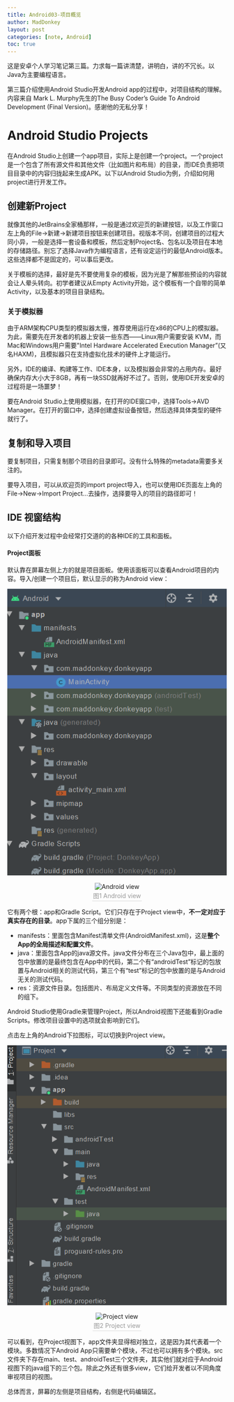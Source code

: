 ```yaml
---
title: Android03-项目概览
author: MadDonkey
layout: post
categories: [note, Android]
toc: true
---
```

这是安卓个人学习笔记第三篇。力求每一篇讲清楚，讲明白，讲的不冗长。以Java为主要编程语言。

第三篇介绍使用Android Studio开发Android app的过程中，对项目结构的理解。内容来自 Mark L. Murphy先生的The Busy Coder’s Guide To Android Development (Final Version)。感谢他的无私分享！

# Android Studio Projects

在Android Studio上创建一个app项目，实际上是创建一个project。一个project是一个包含了所有源文件和其他文件（比如图片和布局）的目录，而IDE负责把项目目录中的内容归拢起来生成APK。以下以Android Studio为例，介绍如何用project进行开发工作。



## 创建新Project

就像其他的JetBrains全家桶那样，一般是通过欢迎页的新建按钮，以及工作窗口左上角的File→新建→新建项目按钮来创建项目。视版本不同，创建项目的过程大同小异，一般是选择一套设备和模板，然后定制Project名、包名以及项目在本地的存储路径。别忘了选择Java作为编程语言，还有设定运行的最低Android版本。这些选择都不是固定的，可以事后更改。

关于模板的选择，最好是先不要使用复杂的模板，因为光是了解那些预设的内容就会让人晕头转向。初学者建议从Empty Activity开始，这个模板有一个自带的简单Activity，以及基本的项目目录结构。



### 关于模拟器

由于ARM架构CPU类型的模拟器太慢，推荐使用运行在x86的CPU上的模拟器。为此，需要先在开发者的机器上安装一些东西——Linux用户需要安装 KVM，而Mac和Windows用户需要"Intel Hardware Accelerated Execution Manager”(又名HAXM)，且模拟器只在支持虚拟化技术的硬件上才能运行。

另外，IDE的编译、构建等工作、IDE本身，以及模拟器会非常的占用内存。最好确保内存大小大于8GB，再有一块SSD就再好不过了。否则，使用IDE开发安卓的过程将是一场噩梦！

要在Android Studio上使用模拟器，在打开的IDE窗口中，选择Tools→AVD Manager。在打开的窗口中，选择创建虚拟设备按钮，然后选择具体类型的硬件就行了。



## 复制和导入项目

要复制项目，只需复制那个项目的目录即可。没有什么特殊的metadata需要多关注的。

要导入项目，可以从欢迎页的import project导入，也可以使用IDE页面左上角的File→New→Import Project...去操作，选择要导入的项目的路径即可！



## IDE 视窗结构

以下介绍开发过程中会经常打交道的的各种IDE的工具和面板。

#### Project面板

默认靠在屏幕左侧上方的就是项目面板。使用该面板可以查看Android项目的内容。导入/创建一个项目后，默认显示的称为Android view：

![image-20210320134307531](../assets/postResources/image-20210320134307531.png)

<center>    <img src="{{'assets/postResources/image-20210320134307531.png'|relative_url}}" alt="Android view" />    <br>    <div style="color:orange; border-bottom: 1px solid #d9d9d9;    display: inline-block;    color: #999;    padding: 2px;">图1 Android view</div> </center>

它有两个根：app和Gradle Script。它们只存在于Project view中，**不一定对应于真实存在的目录**。app下属的三个组分别是：

- manifests：里面包含Manifest清单文件(AndroidManifest.xml)，这是**整个App的全局描述和配置文件**。
- java：里面包含App的java源文件。java文件分布在三个Java包中，最上面的包中放置的是最终包含在App中的代码，第二个有“androidTest”标记的包放置与Android相关的测试代码，第三个有“test”标记的包中放置的是与Android无关的测试代码。
- res：资源文件目录。包括图片、布局定义文件等。不同类型的资源放在不同的组下。

Android Studio使用Gradle来管理Project，所以Android视图下还能看到Gradle Scripts。修改项目设置中的选项就会影响到它们。

点击左上角的Android下拉图标，可以切换到Project view。

![image-20210320133912503](../assets/postResources/image-20210320133912503.png)

<center>    <img src="{{assets/postResources/image-20210320133912503.png'|relative_url}}" alt="Project view" />    <br>    <div style="color:orange; border-bottom: 1px solid #d9d9d9;    display: inline-block;    color: #999;    padding: 2px;">图2 Project view</div> </center>

可以看到，在Project视图下，app文件夹显得相对独立，这是因为其代表着一个模块。多数情况下Android App只需要单个模块，不过也可以拥有多个模块。src文件夹下存在main、test、androidTest三个文件夹，其实他们就对应于Android视图下的java组下的三个包。除此之外还有很多view，它们给开发者以不同角度审视项目的视图。

总体而言，屏幕的左侧是项目结构，右侧是代码编辑区。

